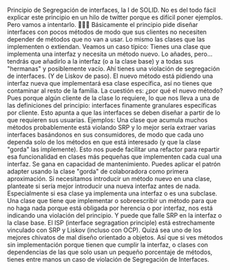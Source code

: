 Principio de Segregación de interfaces, la I de SOLID. No es del todo fácil explicar este principio en un hilo de twitter porque es difícil poner ejemplos. Pero vamos a intentarlo. 🧻👇🏾
Básicamente el principio pide diseñar interfaces con pocos métodos de modo que sus clientes no necesiten depender de métodos que no van a usar. Lo mismo las clases que las implementen o extiendan. Veamos un caso típico:
Tienes una clase que implementa una interfaz y necesita un método nuevo. Lo añades, pero... tendrás que añadirlo a la interfaz (o a la clase base) y a todas sus "hermanas" y posiblemente vacío. Ahí tienes una violación de segregación de interfaces.
(Y de Liskov de paso). El nuevo método está pidiendo una interfaz nueva que implementará esa clase específica, así no tienes que contaminar al resto de la familia. La cuestión es: ¿por qué el nuevo método?
Pues porque algún cliente de la clase lo requiere, lo que nos lleva a una de las definiciones del principio: interfaces finamente granulares específicas por cliente. Esto apunta a que las interfaces se deben diseñar a partir de lo que requieren sus usuarias. Ejemplos:
Una clase que acumula muchos métodos probablemente está violando SRP y lo mejor sería extraer varias interfaces basándonos en sus consumidores, de modo que cada uno dependa solo de los métodos en que está interesado (y que la clase "gorda" las implemente).
Esto nos puede facilitar una refactor para repartir esa funcionalidad en clases más pequeñas que implementen cada cual una interfaz. Se gana en capacidad de mantenimiento. Puedes aplicar el patrón adapter usando la clase "gorda" de colaboradora como primera aproximación.
Si necesitamos introducir un método nuevo en una clase, planteate si sería mejor introducir una nueva interfaz antes de nada. Especialmente si esa clase ya implementa una interfaz o es una subclase.
Una clase que tiene que implementar o sobreescribir un método para que no haga nada porque está obligada por herencia o por interfaz, nos está indicando una violación del principio. Y puede que falle SRP en la interfaz o la clase base.
El ISP (interface segragation principle) está estrechamente vinculado con SRP y Liskov (incluso con OCP). Quizá sea uno de los mejores chivatos de mal diseño orientado a objetos.
Así que si ves métodos sin implementación porque tienen que cumplir la interfaz, o clases con dependencias de las que solo usan un pequeño porcentaje de métodos, tienes entre manos un caso de violación de Segregación de Interfaces.